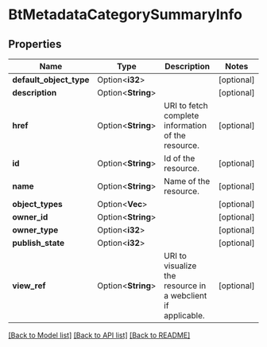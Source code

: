 # BtMetadataCategorySummaryInfo

## Properties

Name | Type | Description | Notes
------------ | ------------- | ------------- | -------------
**default_object_type** | Option<**i32**> |  | [optional]
**description** | Option<**String**> |  | [optional]
**href** | Option<**String**> | URI to fetch complete information of the resource. | [optional]
**id** | Option<**String**> | Id of the resource. | [optional]
**name** | Option<**String**> | Name of the resource. | [optional]
**object_types** | Option<**Vec<i32>**> |  | [optional]
**owner_id** | Option<**String**> |  | [optional]
**owner_type** | Option<**i32**> |  | [optional]
**publish_state** | Option<**i32**> |  | [optional]
**view_ref** | Option<**String**> | URI to visualize the resource in a webclient if applicable. | [optional]

[[Back to Model list]](../README.md#documentation-for-models) [[Back to API list]](../README.md#documentation-for-api-endpoints) [[Back to README]](../README.md)


